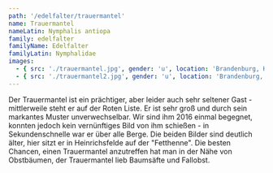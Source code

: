 ```yaml
---
path: '/edelfalter/trauermantel'
name: Trauermantel
nameLatin: Nymphalis antiopa
family: edelfalter
familyName: Edelfalter
familyLatin: Nymphalidae
images:
  - { src: './trauermantel.jpg', gender: 'u', location: 'Brandenburg, Heinrichsfelde', author: Karsten, date: '2011-08-14' }
  - { src: './trauermantel2.jpg', gender: 'u', location: 'Brandenburg, Heinrichsfelde', author: Karsten, date: '2011-08-14' }
---
```


Der Trauermantel ist ein prächtiger, aber leider auch sehr seltener Gast - mittlerweile steht er auf der Roten Liste. Er ist sehr groß und durch sein markantes Muster unverwechselbar. Wir sind ihm 2016 einmal begegnet, konnten jedoch kein vernünftiges Bild von ihm schießen - in Sekundenschnelle war er über alle Berge. Die beiden Bilder sind deutlich älter, hier sitzt er in Heinrichsfelde auf der "Fetthenne". Die besten Chancen, einen Trauermantel anzutreffen hat man in der Nähe von Obstbäumen, der Trauermantel lieb Baumsäfte und Fallobst.
